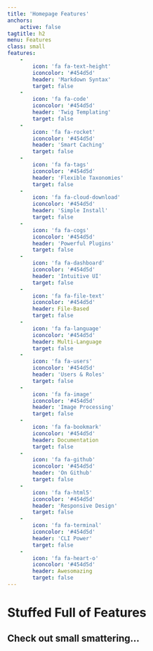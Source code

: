 ```yaml
---
title: 'Homepage Features'
anchors:
    active: false
tagtitle: h2
menu: Features
class: small
features:
    -
        icon: 'fa fa-text-height'
        iconcolor: '#454d5d'
        header: 'Markdown Syntax'
        target: false
    -
        icon: 'fa fa-code'
        iconcolor: '#454d5d'
        header: 'Twig Templating'
        target: false
    -
        icon: 'fa fa-rocket'
        iconcolor: '#454d5d'
        header: 'Smart Caching'
        target: false
    -
        icon: 'fa fa-tags'
        iconcolor: '#454d5d'
        header: 'Flexible Taxonomies'
        target: false
    -
        icon: 'fa fa-cloud-download'
        iconcolor: '#454d5d'
        header: 'Simple Install'
        target: false
    -
        icon: 'fa fa-cogs'
        iconcolor: '#454d5d'
        header: 'Powerful Plugins'
        target: false
    -
        icon: 'fa fa-dashboard'
        iconcolor: '#454d5d'
        header: 'Intuitive UI'
        target: false
    -
        icon: 'fa fa-file-text'
        iconcolor: '#454d5d'
        header: File-Based
        target: false
    -
        icon: 'fa fa-language'
        iconcolor: '#454d5d'
        header: Multi-Language
        target: false
    -
        icon: 'fa fa-users'
        iconcolor: '#454d5d'
        header: 'Users & Roles'
        target: false
    -
        icon: 'fa fa-image'
        iconcolor: '#454d5d'
        header: 'Image Processing'
        target: false
    -
        icon: 'fa fa-bookmark'
        iconcolor: '#454d5d'
        header: Documentation
        target: false
    -
        icon: 'fa fa-github'
        iconcolor: '#454d5d'
        header: 'On Github'
        target: false
    -
        icon: 'fa fa-html5'
        iconcolor: '#454d5d'
        header: 'Responsive Design'
        target: false
    -
        icon: 'fa fa-terminal'
        iconcolor: '#454d5d'
        header: 'CLI Power'
        target: false
    -
        icon: 'fa fa-heart-o'
        iconcolor: '#454d5d'
        header: Awesomazing
        target: false
---
```


# Stuffed Full of Features
## **Check out small smattering...**
